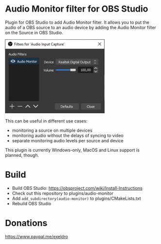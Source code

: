 # Audio Monitor filter for OBS Studio

Plugin for OBS Studio to add Audio Monitor filter.
It allows you to put the audio of a OBS source to an audio device by adding the Audio Monitor filter on the Source in OBS Studio.

![Screenshot](media/screenshot.png)

This can be useful in different use cases:

   * monitoring a source on multiple devices
   * monitoring audio without the delays of syncing to video
   * separate monitoring audio levels per source and device
   
 This plugin is currently Windows-only, MacOS and Linux support is planned, though.

# Build
- Build OBS Studio: https://obsproject.com/wiki/Install-Instructions
- Check out this repository to plugins/audio-monitor
- Add `add_subdirectory(audio-monitor)` to plugins/CMakeLists.txt
- Rebuild OBS Studio

# Donations
https://www.paypal.me/exeldro
